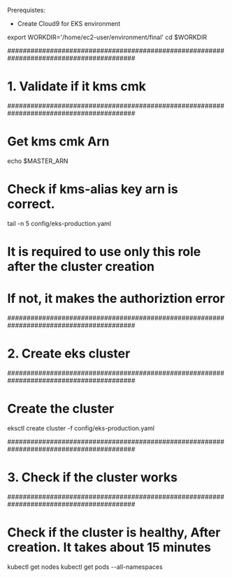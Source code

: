 Prerequistes:
- Create Cloud9 for EKS environment

export WORKDIR='/home/ec2-user/environment/final'
cd $WORKDIR

#########################################################################################
# 1. Validate if it kms cmk
#########################################################################################

# Get kms cmk Arn
echo $MASTER_ARN

# Check if kms-alias key arn is correct.
tail -n 5 config/eks-production.yaml

# It is required to use only this role after the cluster creation
# If not, it makes the authoriztion error


#########################################################################################
# 2. Create eks cluster
#########################################################################################

# Create the cluster
eksctl create cluster -f config/eks-production.yaml 


#########################################################################################
# 3. Check if the cluster works
#########################################################################################

# Check if the cluster is healthy, After creation. It takes about 15 minutes
kubectl get nodes
kubectl get pods --all-namespaces
